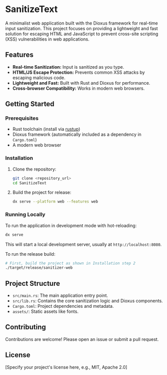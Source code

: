 # SanitizeText

A minimalist web application built with the Dioxus framework for real-time input sanitization. This project focuses on providing a lightweight and fast solution for escaping HTML and JavaScript to prevent cross-site scripting (XSS) vulnerabilities in web applications.

## Features
- **Real-time Sanitization:** Input is sanitized as you type.
- **HTML/JS Escape Protection:** Prevents common XSS attacks by escaping malicious code.
- **Lightweight and Fast:** Built with Rust and Dioxus for performance.
- **Cross-browser Compatibility:** Works in modern web browsers.

## Getting Started

### Prerequisites
- Rust toolchain (install via [rustup](https://rustup.rs))
- Dioxus framework (automatically included as a dependency in `Cargo.toml`)
- A modern web browser

### Installation

1. Clone the repository:
   ```bash
   git clone <repository_url>
   cd SanitizeText
   ```

2. Build the project for release:
   ```bash
   dx serve --platform web --features web
   ```

### Running Locally

To run the application in development mode with hot-reloading:

```bash
dx serve
```

This will start a local development server, usually at `http://localhost:8080`.

To run the release build:

```bash
# First, build the project as shown in Installation step 2
./target/release/sanitizer-web
```

## Project Structure
- `src/main.rs`: The main application entry point.
- `src/lib.rs`: Contains the core sanitization logic and Dioxus components.
- `Cargo.toml`: Project dependencies and metadata.
- `assets/`: Static assets like fonts.

## Contributing
Contributions are welcome! Please open an issue or submit a pull request.

## License
[Specify your project's license here, e.g., MIT, Apache 2.0]
